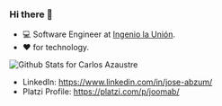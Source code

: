 ### Hi there 👋

* :computer: Software Engineer at [Ingenio la Unión](https://www.launion.com.gt/).
* :heart: for technology.

![Github Stats for Carlos Azaustre](https://github-readme-stats.vercel.app/api?username=joomab&show_icons=true&hide_border=true&title_color=1f6feb&icon_color=1f6feb&bg_color=fff)
* LinkedIn: https://www.linkedin.com/in/jose-abzum/
* Platzi Profile: https://platzi.com/p/joomab/
